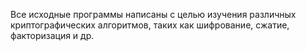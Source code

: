 Все исходные программы написаны с целью изучения различных криптографических алгоритмов, таких как шифрование, сжатие, факторизация и др. 
